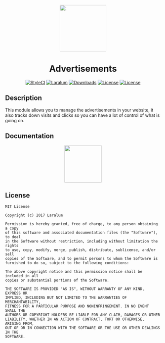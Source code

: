 
<p align="center"><a href="https://laralum.com"><img height="150" src="https://avatars1.githubusercontent.com/u/22253051"></a></p>

<h1 align="center">Advertisements</h1>

<p align="center">
<a href="https://styleci.io/repos/88201722"><img src="https://styleci.io/repos/88201722/shield?style=flat&branch=master" alt="StyleCI"></a>
<a href="https://github.com/laralum"><img src="https://img.shields.io/badge/Built%20For-Laralum-orange.svg" alt="Laralum"></a>
<a href="https://github.com/laralum/Advertisements"><img src="https://poser.pugx.org/laralum/advertisements/d/total.svg" alt="Downloads"></a>
<a href="https://github.com/Laralum/Advertisements/releases"><img src="https://poser.pugx.org/laralum/advertisements/v/stable.svg" alt="License"></a>
<a href="https://raw.githubusercontent.com/Laralum/Advertisements/master/LICENSE"><img src="https://poser.pugx.org/laralum/advertisements/license.svg" alt="License"></a>
</p>

## Description

This module allows you to manage the advertisements in your website,
it also tracks down visits and clicks so you can have a lot of control
of what is going on.

## Documentation

<p align="center">
<a href="https://laralum.com/docs/advertisements"><img height="120" src="http://i.imgur.com/47WnADd.png"></a>
</p>

## License

```
MIT License

Copyright (c) 2017 Laralum

Permission is hereby granted, free of charge, to any person obtaining a copy
of this software and associated documentation files (the "Software"), to deal
in the Software without restriction, including without limitation the rights
to use, copy, modify, merge, publish, distribute, sublicense, and/or sell
copies of the Software, and to permit persons to whom the Software is
furnished to do so, subject to the following conditions:

The above copyright notice and this permission notice shall be included in all
copies or substantial portions of the Software.

THE SOFTWARE IS PROVIDED "AS IS", WITHOUT WARRANTY OF ANY KIND, EXPRESS OR
IMPLIED, INCLUDING BUT NOT LIMITED TO THE WARRANTIES OF MERCHANTABILITY,
FITNESS FOR A PARTICULAR PURPOSE AND NONINFRINGEMENT. IN NO EVENT SHALL THE
AUTHORS OR COPYRIGHT HOLDERS BE LIABLE FOR ANY CLAIM, DAMAGES OR OTHER
LIABILITY, WHETHER IN AN ACTION OF CONTRACT, TORT OR OTHERWISE, ARISING FROM,
OUT OF OR IN CONNECTION WITH THE SOFTWARE OR THE USE OR OTHER DEALINGS IN THE
SOFTWARE.
```
